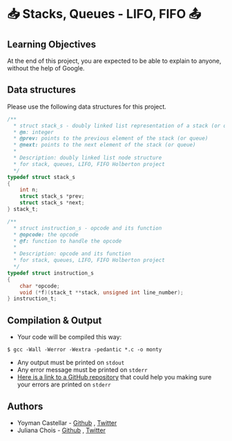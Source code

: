 # :inbox_tray: Stacks, Queues - LIFO, FIFO :outbox_tray:

## Learning Objectives

At the end of this project, you are expected to be able to explain to anyone, without the help of Google.

## Data structures

Please use the following data structures for this project.

```c
/**
  * struct stack_s - doubly linked list representation of a stack (or queue)
  * @n: integer
  * @prev: points to the previous element of the stack (or queue)
  * @next: points to the next element of the stack (or queue)
  *
  * Description: doubly linked list node structure
  * for stack, queues, LIFO, FIFO Holberton project
  */
typedef struct stack_s
{
	int n;
	struct stack_s *prev;
	struct stack_s *next;
} stack_t;
```
```c
/**
  * struct instruction_s - opcode and its function
  * @opcode: the opcode
  * @f: function to handle the opcode
  *
  * Description: opcode and its function
  * for stack, queues, LIFO, FIFO Holberton project
  */
typedef struct instruction_s
{
	char *opcode;
	void (*f)(stack_t **stack, unsigned int line_number);
} instruction_t;
```

## Compilation & Output
- Your code will be compiled this way:
```
$ gcc -Wall -Werror -Wextra -pedantic *.c -o monty
```
- Any output must be printed on ```stdout```
- Any error message must be printed on ```stderr```
- [Here is a link to a GitHub repository](https://github.com/sickill/stderred) that could help you making sure your errors are printed on ```stderr```

## Authors
- Yoyman Castellar - [Github](https://github.com/ymcastellar) , [Twitter](https://twitter.com/CastellarYoyman)
- Juliana Chois - [Github](https://github.com/julianachois) , [Twitter](https://twitter.com/julianachois)
